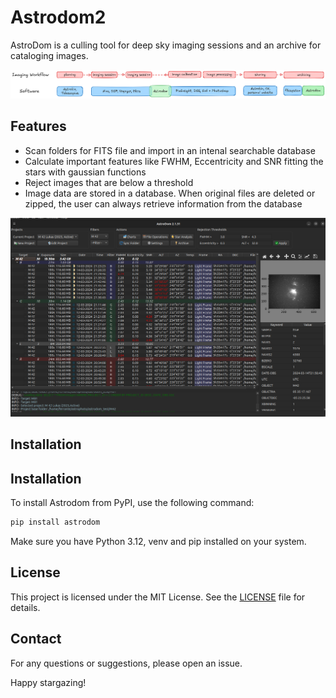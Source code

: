 # Astrodom2

AstroDom is a culling tool for deep sky imaging sessions and an archive for cataloging images.  

![Astrodom Workflow](astrodomWF.png)

## Features

- Scan folders for FITS file and import in an intenal searchable database
- Calculate important features like FWHM, Eccentricity and SNR fitting the stars with gaussian functions
- Reject images that are below a threshold
- Image data are stored in a database. When original files are deleted or zipped, the user can always retrieve information from the database

![Astrodom Home](home.png)


## Installation

## Installation

To install Astrodom from PyPI, use the following command:

```bash
pip install astrodom
```

Make sure you have Python 3.12, venv and pip installed on your system. 



## License

This project is licensed under the MIT License. See the [LICENSE](LICENSE) file for details.

## Contact

For any questions or suggestions, please open an issue.

Happy stargazing!